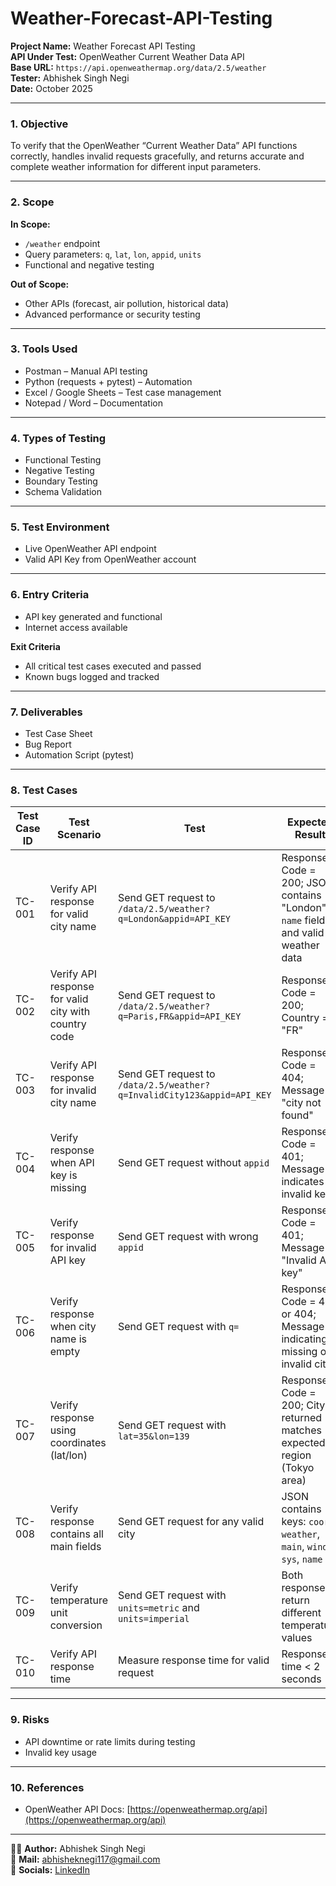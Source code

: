 # Weather-Forecast-API-Testing

**Project Name:** Weather Forecast API Testing  
**API Under Test:** OpenWeather Current Weather Data API  
**Base URL:** `https://api.openweathermap.org/data/2.5/weather`  
**Tester:** Abhishek Singh Negi  
**Date:** October 2025  

---

### 1. Objective

To verify that the OpenWeather “Current Weather Data” API functions correctly, handles invalid requests gracefully, and returns accurate and complete weather information for different input parameters.

---

### 2. Scope

**In Scope:**

* `/weather` endpoint
* Query parameters: `q`, `lat`, `lon`, `appid`, `units`
* Functional and negative testing

**Out of Scope:**

* Other APIs (forecast, air pollution, historical data)
* Advanced performance or security testing

---

### 3. Tools Used

* Postman – Manual API testing
* Python (requests + pytest) – Automation
* Excel / Google Sheets – Test case management
* Notepad / Word – Documentation

---

### 4. Types of Testing

* Functional Testing
* Negative Testing
* Boundary Testing
* Schema Validation

---

### 5. Test Environment

* Live OpenWeather API endpoint
* Valid API Key from OpenWeather account

---

### 6. Entry Criteria

* API key generated and functional
* Internet access available

**Exit Criteria**

* All critical test cases executed and passed
* Known bugs logged and tracked

---

### 7. Deliverables

* Test Case Sheet
* Bug Report
* Automation Script (pytest)

---

### 8. Test Cases

| Test Case ID | Test Scenario                | Test                  | Expected Result                                                        | Type        | Priority |
| ------------ | ---------------------------- | --------------------- | ---------------------------------------------------------------------- | ----------- | -------- |
| TC-001  | Verify API response for valid city name  | Send GET request to `/data/2.5/weather?q=London&appid=API_KEY`  | Response Code = 200; JSON contains "London" in `name` field and valid weather data  | Functional  | High  |
| TC-002  | Verify API response for valid city with country code  | Send GET request to `/data/2.5/weather?q=Paris,FR&appid=API_KEY`  | Response Code = 200; Country = "FR"  | Functional  | Medium  |
| TC-003  | Verify API response for invalid city name  | Send GET request to `/data/2.5/weather?q=InvalidCity123&appid=API_KEY`  | Response Code = 404; Message = "city not found"  |  Negative  | High  |
| TC-004  | Verify response when API key is missing  | Send GET request without `appid`  | Response Code = 401; Message indicates invalid key  | Negative  | Critical  |
| TC-005  | Verify response for invalid API key  | Send GET request with wrong `appid`  | Response Code = 401; Message = "Invalid API key"  | Negative  | Critical  |
| TC-006  | Verify response when city name is empty  | Send GET request with `q=`  | Response Code = 400 or 404; Message indicating missing or invalid city  | Negative  | Medium  |
| TC-007  | Verify response using coordinates (lat/lon)  | Send GET request with `lat=35&lon=139`  | Response Code = 200; City returned matches expected region (Tokyo area)  | Functional  | Medium  |
| TC-008  | Verify response contains all main fields  | Send GET request for any valid city  | JSON contains keys: `coord`, `weather`, `main`, `wind`, `sys`, `name`  | Functional  | High  |
| TC-009  | Verify temperature unit conversion  | Send GET request with `units=metric` and `units=imperial`  | Both responses return different temperature values  | Functional  | Medium  |
| TC-010  | Verify API response time  | Measure response time for valid request  | Response time < 2 seconds  | Performance  | Low  |

---

### 9. Risks

* API downtime or rate limits during testing
* Invalid key usage

---

### 10. References

* OpenWeather API Docs: [https://openweathermap.org/api](https://openweathermap.org/api)

---

👨‍💻 **Author:** Abhishek Singh Negi  
📧 **Mail:** [abhisheknegi117@gmail.com](abhisheknegi117@gmail.com)  
🔗 **Socials:** [LinkedIn](https://www.linkedin.com/in/abhishek-singh-negi-07826717a/?profileId=ACoAACpljZwBBhgeIMtvXCQxs2UKWL_Fxb4T9NQ)
